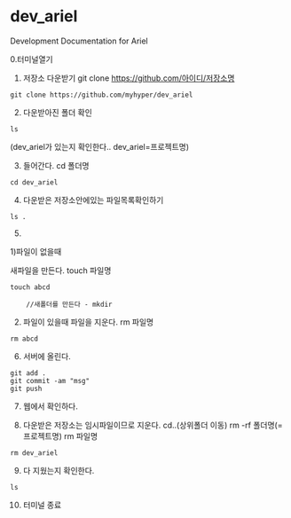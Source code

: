 # dev_ariel
Development Documentation for Ariel

0.터미널열기


1. 저장소 다운받기
git clone https://github.com/아이디/저장소명
```
git clone https://github.com/myhyper/dev_ariel
```

2. 다운받아진 폴더 확인
```
ls
```
(dev_ariel가 있는지 확인한다.. dev_ariel=프로젝트명)

3. 들어간다.
cd 폴더명
```
cd dev_ariel
```

4. 다운받은 저장소안에있는 파일목록확인하기
```
ls .
```

5.

 1)파일이 없을때

새파일을 만든다.
touch 파일명
```
touch abcd
```

		//새폴더를 만든다 - mkdir

 2) 파일이 있을때 
파일을 지운다.
rm 파일명 
```
rm abcd
```

6. 서버에 올린다.
```
git add .
git commit -am "msg"
git push
```

7. 웹에서 확인하다.

8. 다운받은 저장소는 임시파일이므로 지운다.
cd..(상위폴더 이동)
rm -rf 폴더명(=프로젝트명)
            rm 파일명
```
rm dev_ariel
```

9. 다 지웠는지 확인한다.
```
ls
```

10. 터미널 종료


